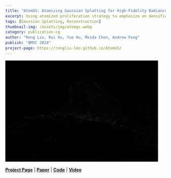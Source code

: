 ```yaml
---
title: "AtomGS: Atomizing Gaussian Splatting for High-Fidelity Radiance Field"
excerpt: Using atomized proliferation strategy to emphasize on densification with scene details.
tags: [Gaussian Splatting, Reconstruction]
thumbnail-img: /assets/img/atomgs.webp
category: publication-cg
author: "Rong Liu, Rui Xu, Yue Hu, Meida Chen, Andrew Feng"
publish: "BMVC 2024"
project-page: https://rongliu-leo.github.io/AtomGS/
---
```


![](/assets/img/atomgs.webp)

[**Project Page**](https://rongliu-leo.github.io/AtomGS/) | [**Paper**](https://arxiv.org/pdf/2405.12369) | [**Code**](https://github.com/RongLiu-Leo/AtomGS) | [**Video**](https://www.youtube.com/watch?v=1B7oga_1BqE)